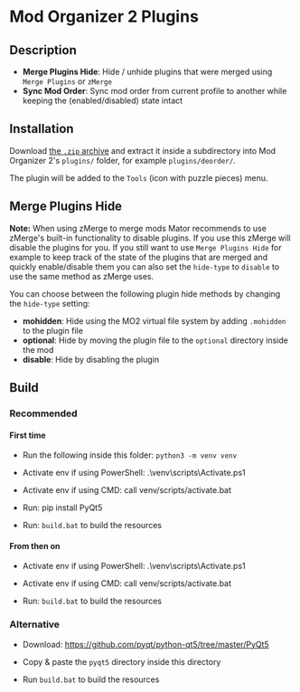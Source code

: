 # Mod Organizer 2 Plugins

## Description

- **Merge Plugins Hide**: Hide / unhide plugins that were merged using `Merge Plugins` or `zMerge`
- **Sync Mod Order**: Sync mod order from current profile to another while keeping the (enabled/disabled) state intact

## Installation

Download [the `.zip` archive](https://github.com/deorder/mo2-plugins/archive/master.zip) and extract it inside a subdirectory into Mod Organizer 2's `plugins/` folder, for example `plugins/deorder/`.

The plugin will be added to the `Tools` (icon with puzzle pieces) menu.

## Merge Plugins Hide

**Note:** When using zMerge to merge mods Mator recommends to use zMerge's built-in functionality to disable plugins. If you use this zMerge will disable the plugins for you. If you still want to use `Merge Plugins Hide` for example to keep track of the state of the plugins that are merged and quickly enable/disable them you can also set the `hide-type` to `disable` to use the same method as zMerge uses.

You can choose between the following plugin hide methods by changing the `hide-type` setting:

- **mohidden**: Hide using the MO2 virtual file system by adding `.mohidden` to the plugin file
- **optional**: Hide by moving the plugin file to the `optional` directory inside the mod
- **disable**: Hide by disabling the plugin

## Build

### Recommended

#### First time

- Run the following inside this folder: `python3 -m venv venv`

- Activate env if using PowerShell: .\venv\scripts\Activate.ps1
- Activate env if using CMD: call venv/scripts/activate.bat

- Run: pip install PyQt5

- Run: `build.bat` to build the resources

#### From then on

- Activate env if using PowerShell: .\venv\scripts\Activate.ps1
- Activate env if using CMD: call venv/scripts/activate.bat

- Run: `build.bat` to build the resources

### Alternative

- Download: https://github.com/pyqt/python-qt5/tree/master/PyQt5

- Copy & paste the `pyqt5` directory inside this directory

- Run `build.bat` to build the resources
